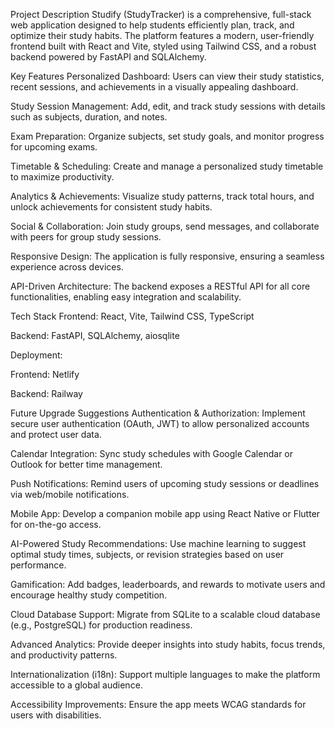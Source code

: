 Project Description
Studify (StudyTracker) is a comprehensive, full-stack web application designed to help students efficiently plan, track, and optimize their study habits. The platform features a modern, user-friendly frontend built with React and Vite, styled using Tailwind CSS, and a robust backend powered by FastAPI and SQLAlchemy.

Key Features
Personalized Dashboard:
Users can view their study statistics, recent sessions, and achievements in a visually appealing dashboard.

Study Session Management:
Add, edit, and track study sessions with details such as subjects, duration, and notes.

Exam Preparation:
Organize subjects, set study goals, and monitor progress for upcoming exams.

Timetable & Scheduling:
Create and manage a personalized study timetable to maximize productivity.

Analytics & Achievements:
Visualize study patterns, track total hours, and unlock achievements for consistent study habits.

Social & Collaboration:
Join study groups, send messages, and collaborate with peers for group study sessions.

Responsive Design:
The application is fully responsive, ensuring a seamless experience across devices.

API-Driven Architecture:
The backend exposes a RESTful API for all core functionalities, enabling easy integration and scalability.

Tech Stack
Frontend: React, Vite, Tailwind CSS, TypeScript

Backend: FastAPI, SQLAlchemy, aiosqlite

Deployment:

Frontend: Netlify

Backend: Railway

Future Upgrade Suggestions
Authentication & Authorization:
Implement secure user authentication (OAuth, JWT) to allow personalized accounts and protect user data.

Calendar Integration:
Sync study schedules with Google Calendar or Outlook for better time management.

Push Notifications:
Remind users of upcoming study sessions or deadlines via web/mobile notifications.

Mobile App:
Develop a companion mobile app using React Native or Flutter for on-the-go access.

AI-Powered Study Recommendations:
Use machine learning to suggest optimal study times, subjects, or revision strategies based on user performance.

Gamification:
Add badges, leaderboards, and rewards to motivate users and encourage healthy study competition.

Cloud Database Support:
Migrate from SQLite to a scalable cloud database (e.g., PostgreSQL) for production readiness.

Advanced Analytics:
Provide deeper insights into study habits, focus trends, and productivity patterns.

Internationalization (i18n):
Support multiple languages to make the platform accessible to a global audience.

Accessibility Improvements:
Ensure the app meets WCAG standards for users with disabilities.
